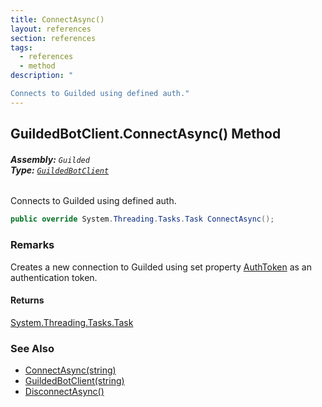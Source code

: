```yaml
---
title: ConnectAsync()
layout: references
section: references
tags:
  - references
  - method
description: "

Connects to Guilded using defined auth."
---
```


## GuildedBotClient.ConnectAsync() Method
###### **Assembly:** `Guilded`<br/>**Type:** [`GuildedBotClient`](GuildedBotClient.md 'Guilded.GuildedBotClient')

Connects to Guilded using defined auth.

```csharp
public override System.Threading.Tasks.Task ConnectAsync();
```

### Remarks
  
Creates a new connection to Guilded using set property [AuthToken](GuildedBotClient.AuthToken.md 'Guilded.GuildedBotClient.AuthToken') as an authentication token.

#### Returns
[System.Threading.Tasks.Task](https://docs.microsoft.com/en-us/dotnet/api/System.Threading.Tasks.Task 'System.Threading.Tasks.Task')

### See Also
- [ConnectAsync(string)](GuildedBotClient.ConnectAsync(string).md 'Guilded.GuildedBotClient.ConnectAsync(string)')
- [GuildedBotClient(string)](GuildedBotClient.GuildedBotClient(string).md 'Guilded.GuildedBotClient.GuildedBotClient(string)')
- [DisconnectAsync()](AbstractGuildedClient.DisconnectAsync().md 'Guilded.AbstractGuildedClient.DisconnectAsync()')